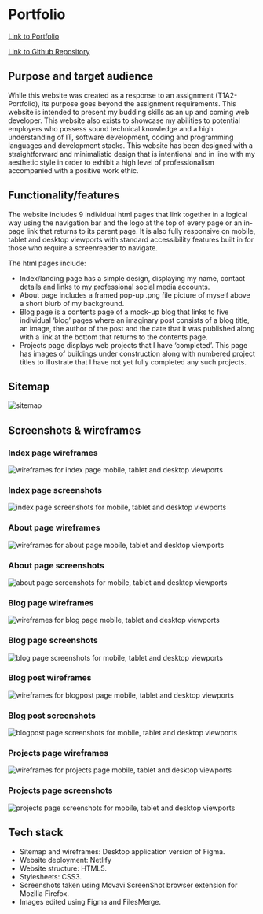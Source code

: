# Portfolio

[Link to Portfolio](https://phenomenal-unicorn-154ab7.netlify.app/)

[Link to Github Repository](https://github.com/beatsnob/portfolio)


## Purpose and target audience

While this website was created as a response to an assignment (T1A2-Portfolio), its purpose goes beyond the assignment requirements. This website is intended to present my budding skills as an up and coming web developer. This website also exists to showcase my abilities to potential employers who possess sound technical knowledge and a high understanding of IT, software development, coding and programming languages and development stacks. This website has been designed with a straightforward and minimalistic design that is intentional and in line with my aesthetic style in order to exhibit a high level of professionalism accompanied with a positive work ethic.

## Functionality/features

The website includes 9 individual html pages that link together in a logical way using the navigation bar and the logo at the top of every page or an in-page link that returns to its parent page. It is also fully responsive on mobile, tablet and desktop viewports with standard accessibility features built in for those who require a screenreader to navigate.

The html pages include:

- Index/landing page has a simple design, displaying my name, contact details and links to my professional social media accounts.
- About page includes a framed pop-up .png file picture of myself above a short blurb of my background.
- Blog page is a contents page of a mock-up blog that links to five individual ‘blog’ pages where an imaginary post consists of a blog title, an image, the author of the post and the date that it was published along with a link at the bottom that returns to the contents page.
- Projects page displays web projects that I have ‘completed’. This page has images of buildings under construction along with numbered project titles to illustrate that I have not yet fully completed any such projects.

## Sitemap

![sitemap](images/SiteMap.jpg)


## Screenshots & wireframes

### Index page wireframes
![wireframes for index page mobile, tablet and desktop viewports](images/merged-index-wireframes.jpg)

### Index page screenshots
![index page screenshots for mobile, tablet and desktop viewports](images/merged-index-screenshots.jpeg)

### About page wireframes
![wireframes for about page mobile, tablet and desktop viewports](images/merged-about-wireframes.jpg)

### About page screenshots
![about page screenshots for mobile, tablet and desktop viewports](images/merged-about-screenshots.jpeg)

### Blog page wireframes
![wireframes for blog page mobile, tablet and desktop viewports](images/merged-blog-wireframes.jpg)

### Blog page screenshots
![blog page screenshots for mobile, tablet and desktop viewports](images/merged-blog-screenshots.jpeg)

### Blog post wireframes
![wireframes for blogpost page mobile, tablet and desktop viewports](images/merged-blogpost-wireframes.jpg)

### Blog post screenshots
![blogpost page screenshots for mobile, tablet and desktop viewports](images/merged-blogpost-screenshots.jpeg)

### Projects page wireframes
![wireframes for projects page mobile, tablet and desktop viewports](images/merged-projects-wireframes.jpg)

### Projects page screenshots
![projects page screenshots for mobile, tablet and desktop viewports](images/merged-projects-screenshots.jpeg)

## Tech stack

- Sitemap and wireframes: Desktop application version of Figma.
- Website deployment: Netlify
- Website structure: HTML5.
- Stylesheets: CSS3.
- Screenshots taken using Movavi ScreenShot browser extension for Mozilla Firefox.
- Images edited using Figma and FilesMerge.